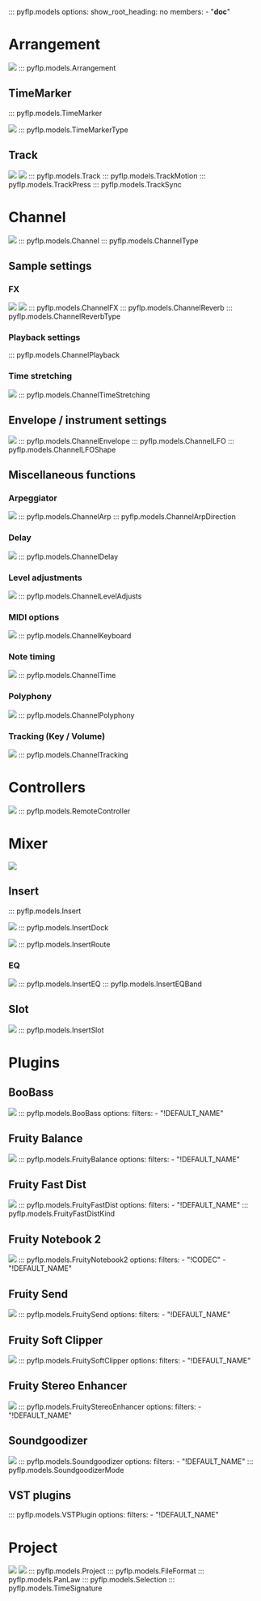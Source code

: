 ::: pyflp.models
    options:
      show_root_heading: no
      members:
        - "__doc__"

# Arrangement
![](img/arrangement.jpg)
::: pyflp.models.Arrangement

## TimeMarker
::: pyflp.models.TimeMarker

![](img/timemarker-type.png)
::: pyflp.models.TimeMarkerType

## Track
![](img/track.png) ![](img/track-context-menu.png)
::: pyflp.models.Track
::: pyflp.models.TrackMotion
::: pyflp.models.TrackPress
::: pyflp.models.TrackSync

# Channel
![](img/channel-toolbar.png)
::: pyflp.models.Channel
::: pyflp.models.ChannelType

## Sample settings

### FX
![](img/channel-fx1.png) ![](img/channel-fx2.png)
::: pyflp.models.ChannelFX
::: pyflp.models.ChannelReverb
::: pyflp.models.ChannelReverbType

### Playback settings
::: pyflp.models.ChannelPlayback

### Time stretching
![](img/channel-stretching.png)
::: pyflp.models.ChannelTimeStretching

## Envelope / instrument settings
![](img/channel-envlfo.png)
::: pyflp.models.ChannelEnvelope
::: pyflp.models.ChannelLFO
::: pyflp.models.ChannelLFOShape

## Miscellaneous functions

<!-- IMAGE GOES HERE -->

### Arpeggiator
![](img/channel-arp.png)
::: pyflp.models.ChannelArp
::: pyflp.models.ChannelArpDirection

### Delay
![](img/channel-delay.png)
::: pyflp.models.ChannelDelay

### Level adjustments
![](img/channel-level-adjusts.png)
::: pyflp.models.ChannelLevelAdjusts

### MIDI options
![](img/channel-keyboard.png)
::: pyflp.models.ChannelKeyboard

### Note timing
![](img/channel-time.png)
::: pyflp.models.ChannelTime

### Polyphony
![](img/channel-polyphony.png)
::: pyflp.models.ChannelPolyphony

### Tracking (Key / Volume)
![](img/channel-tracking.png)
::: pyflp.models.ChannelTracking

# Controllers
![](img/remote-controller.png)
::: pyflp.models.RemoteController

# Mixer
![](img/mixer.png)

## Insert
::: pyflp.models.Insert

![](img/insert-dock.png)
::: pyflp.models.InsertDock

![](img/insert-route.png)
::: pyflp.models.InsertRoute

### EQ
![](img/insert-eq.png)
::: pyflp.models.InsertEQ
::: pyflp.models.InsertEQBand

## Slot
![](img/insert-slots.png)
::: pyflp.models.InsertSlot

# Plugins

## BooBass
[![](img/boobass.png)](https://www.image-line.com/fl-studio-learning/fl-studio-online-manual/html/plugins/BooBass.htm)
::: pyflp.models.BooBass
    options:
      filters:
        - "!DEFAULT_NAME"

## Fruity Balance
[![](img/fruity-balance.png)](https://www.image-line.com/fl-studio-learning/fl-studio-online-manual/html/plugins/Fruity%20Balance.htm)
::: pyflp.models.FruityBalance
    options:
      filters:
        - "!DEFAULT_NAME"

## Fruity Fast Dist
[![](img/fruity-fast-dist.png)](https://www.image-line.com/fl-studio-learning/fl-studio-online-manual/html/plugins/Fruity%20Fast%20Dist.htm)
::: pyflp.models.FruityFastDist
    options:
      filters:
        - "!DEFAULT_NAME"
::: pyflp.models.FruityFastDistKind

## Fruity Notebook 2
[![](img/fruity-notebook2.png)](https://www.image-line.com/fl-studio-learning/fl-studio-online-manual/html/plugins/Fruity%20NoteBook%202.htm)
::: pyflp.models.FruityNotebook2
    options:
      filters:
        - "!CODEC"
        - "!DEFAULT_NAME"

## Fruity Send
[![](img/fruity-send.png)](https://www.image-line.com/fl-studio-learning/fl-studio-online-manual/html/plugins/Fruity%20Send.htm)
::: pyflp.models.FruitySend
    options:
      filters:
        - "!DEFAULT_NAME"

## Fruity Soft Clipper
[![](img/fruity-soft-clipper.png)](https://www.image-line.com/fl-studio-learning/fl-studio-online-manual/html/plugins/Fruity%20Soft%20Clipper.htm)
::: pyflp.models.FruitySoftClipper
    options:
      filters:
        - "!DEFAULT_NAME"

## Fruity Stereo Enhancer
[![](img/fruity-stereo-enhancer.png)](https://www.image-line.com/fl-studio-learning/fl-studio-online-manual/html/plugins/Fruity%20Stereo%20Enhancer.htm)
::: pyflp.models.FruityStereoEnhancer
    options:
      filters:
        - "!DEFAULT_NAME"

## Soundgoodizer
[![](img/soundgoodizer.png)](https://www.image-line.com/fl-studio-learning/fl-studio-online-manual/html/plugins/Soundgoodizer.htm)
::: pyflp.models.Soundgoodizer
    options:
      filters:
        - "!DEFAULT_NAME"
::: pyflp.models.SoundgoodizerMode

## VST plugins
::: pyflp.models.VSTPlugin
    options:
      filters:
        - "!DEFAULT_NAME"

# Project
[![](img/project-info.png)](https://www.image-line.com/fl-studio-learning/fl-studio-online-manual/html/songsettings_songinfo.htm)
[![](img/project-settings.png)](https://www.image-line.com/fl-studio-learning/fl-studio-online-manual/html/songsettings_settings.htm)
::: pyflp.models.Project
::: pyflp.models.FileFormat
::: pyflp.models.PanLaw
::: pyflp.models.Selection
::: pyflp.models.TimeSignature
